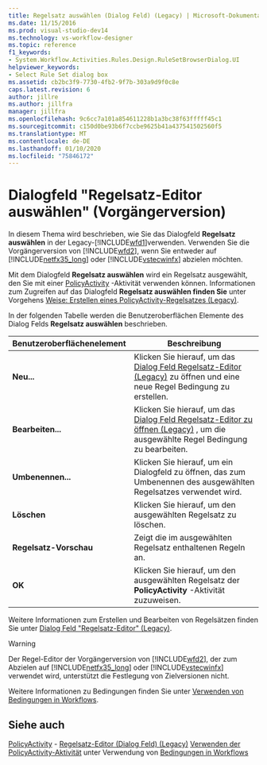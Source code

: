 ```yaml
---
title: Regelsatz auswählen (Dialog Feld) (Legacy) | Microsoft-Dokumentation
ms.date: 11/15/2016
ms.prod: visual-studio-dev14
ms.technology: vs-workflow-designer
ms.topic: reference
f1_keywords:
- System.Workflow.Activities.Rules.Design.RuleSetBrowserDialog.UI
helpviewer_keywords:
- Select Rule Set dialog box
ms.assetid: cb2bc3f9-7730-4fb2-9f7b-303a9d9f0c8e
caps.latest.revision: 6
author: jillre
ms.author: jillfra
manager: jillfra
ms.openlocfilehash: 9c6cc7a101a854611228b1a3bc38f63fffff45c1
ms.sourcegitcommit: c150d0be93b6f7ccbe9625b41a437541502560f5
ms.translationtype: MT
ms.contentlocale: de-DE
ms.lasthandoff: 01/10/2020
ms.locfileid: "75846172"
---
```

# <a name="select-rule-set-dialog-box-legacy"></a>Dialogfeld "Regelsatz-Editor auswählen" (Vorgängerversion)
In diesem Thema wird beschrieben, wie Sie das Dialogfeld **Regelsatz auswählen** in der Legacy-[!INCLUDE[wfd1](../includes/wfd1-md.md)]verwenden. Verwenden Sie die Vorgängerversion von [!INCLUDE[wfd2](../includes/wfd2-md.md)], wenn Sie entweder auf [!INCLUDE[netfx35_long](../includes/netfx35-long-md.md)] oder [!INCLUDE[vstecwinfx](../includes/vstecwinfx-md.md)] abzielen möchten.

 Mit dem Dialogfeld **Regelsatz auswählen** wird ein Regelsatz ausgewählt, den Sie mit einer [PolicyActivity](https://msdn2.microsoft.com/library/system.workflow.activities.policyactivity.aspx) -Aktivität verwenden können. Informationen zum Zugreifen auf das Dialogfeld **Regelsatz auswählen finden Sie** unter Vorgehens [Weise: Erstellen eines PolicyActivity-Regelsatzes (Legacy)](../workflow-designer/how-to-create-a-policyactivity-rule-set-legacy.md).

 In der folgenden Tabelle werden die Benutzeroberflächen Elemente des Dialog Felds **Regelsatz auswählen** beschrieben.

|Benutzeroberflächenelement|Beschreibung|
|----------------|-----------------|
|**Neu...**|Klicken Sie hierauf, um das [Dialog Feld Regelsatz-Editor (Legacy)](../workflow-designer/rule-set-editor-dialog-box-legacy.md) zu öffnen und eine neue Regel Bedingung zu erstellen.|
|**Bearbeiten...**|Klicken Sie hierauf, um das [Dialog Feld Regelsatz-Editor zu öffnen (Legacy)](../workflow-designer/rule-set-editor-dialog-box-legacy.md) , um die ausgewählte Regel Bedingung zu bearbeiten.|
|**Umbenennen...**|Klicken Sie hierauf, um ein Dialogfeld zu öffnen, das zum Umbenennen des ausgewählten Regelsatzes verwendet wird.|
|**Löschen**|Klicken Sie hierauf, um den ausgewählten Regelsatz zu löschen.|
|**Regelsatz-Vorschau**|Zeigt die im ausgewählten Regelsatz enthaltenen Regeln an.|
|**OK**|Klicken Sie hierauf, um den ausgewählten Regelsatz der **PolicyActivity** -Aktivität zuzuweisen.|

 Weitere Informationen zum Erstellen und Bearbeiten von Regelsätzen finden Sie unter [Dialog Feld "Regelsatz-Editor" (Legacy)](../workflow-designer/rule-set-editor-dialog-box-legacy.md).

> [!WARNING]
> Der Regel-Editor der Vorgängerversion von  [!INCLUDE[wfd2](../includes/wfd2-md.md)], der zum Abzielen auf [!INCLUDE[netfx35_long](../includes/netfx35-long-md.md)] oder [!INCLUDE[vstecwinfx](../includes/vstecwinfx-md.md)] verwendet wird, unterstützt die Festlegung von Zielversionen nicht.

 Weitere Informationen zu Bedingungen finden Sie unter [Verwenden von Bedingungen in Workflows](https://msdn2.microsoft.com/library/bb628447.aspx).

## <a name="see-also"></a>Siehe auch
 [PolicyActivity](https://msdn2.microsoft.com/library/system.workflow.activities.policyactivity.aspx) - [Regelsatz-Editor (Dialog Feld) (Legacy)](../workflow-designer/rule-set-editor-dialog-box-legacy.md) [Verwenden der PolicyActivity-Aktivität](https://msdn2.microsoft.com/library/bb675229.aspx) unter Verwendung von [Bedingungen in Workflows](https://msdn2.microsoft.com/library/bb628447.aspx)
